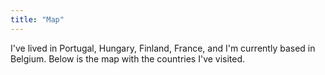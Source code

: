 ```yaml
---
title: "Map"
---
```


I've lived in <span id="PRT" class="interactive">Portugal</span>, <span id="HUN" class="interactive">Hungary</span>, <span id="FIN" class="interactive">Finland</span>, <span id="FRA" class="interactive">France</span>, and I'm currently based in <span id="BEL" class="interactive">Belgium</span>. Below is the map with the countries I've visited.

<i><span id="selectedLabel">&nbsp;</span></i>
<div id="map"></div>

<script src="https://d3js.org/d3.v6.min.js"></script>
<script src="https://d3js.org/d3-geo-projection.v2.min.js"></script>
<script>
    const visited = ["PRT","ESP","LUX","ITA","HUN", "MKD","KOS","SVK","POL","BIH",
        "HRV","SVN","SRB","FRA","DEU","AUT","CZE","UKR","MDA","ROU","BGR","ALB",
        "MNE","CHL","GBR","VAT","DNK","SWE","CHE","IND","LKA","FIN","EST","MCO",
        "TUN", "BEL", "GRC", "NLD", "IRL"];
    const selectedLabel = document.getElementById("s~electedLabel");
    let w = 900,
        h = 480,
        projection = d3.geoLarrivee().translate([w/2.15, h/2.85]).scale(145).center([0,45]);
        path = d3.geoPath().projection(projection),
        svg = d3.select("#map")
            .append("svg")
            .attr("preserveAspectRatio", "xMinYMin meet")
            .attr("viewBox", "0 0 " + w + " " + h)
            .classed("svg-content", true);
    let mouseOver = function(d) {
        d3.selectAll("path")
            .style("opacity", 1)
            .style("stroke", "white");
        d3.select(d.target)
            .raise()
            .style("opacity", 0.3)
            .style("stroke", "black");
        selectedLabel.innerHTML = ("> " + (d.name ?? d.target.__data__.properties.name)) ?? "";
    };
    let mouseLeave = function() {
        d3.selectAll("path")
            .style("opacity", 1)
            .style("stroke", "white");
        selectedLabel.innerHTML = "&nbsp;";
    };
    [...document.getElementsByClassName('interactive')].forEach((e) => {
        e.onmouseover = () => mouseOver({target: "path#" + e.id, name: e.innerText});
        e.onmouseleave = () => mouseLeave()
    });
    d3.json("/other/world.geojson")
        .then((values) => {
            svg.selectAll("path")
                .data(values.features)
                .enter()
                .append("path")
                .style("stroke", "white")
                .style("opacity", 1)
                .on("mouseover", mouseOver )
                .on("mouseleave", mouseLeave )
                .attr("d", path)
                .attr("id", d => d.id)
                .attr("fill", (d) => 
                    visited.includes(d.id) 
                    ? '#a40000' 
                    : '#cccccc'
                );
        });
</script>
